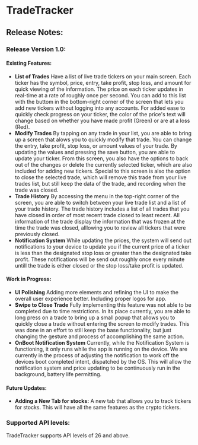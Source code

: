 # TradeTracker
 
## Release Notes:
### Release Version 1.0:
#### Existing Features:
  * **List of Trades**
        Have a list of live trade tickers on your main screen. Each ticker has the symbol, price, entry, take profit, stop loss, and amount for quick viewing of the information. The price on
        each ticker updates in real-time at a rate of roughly once per second. You can add to this list with the buttom in the bottom-right corner of the screen that lets you add new tickers
        without logging into any accounts. For added ease to quickly check progress on your ticker, the color of the price's text will change based on whether you have made profit (Green) or
        are at a loss (Red).
 * **Modify Trades**
       By tapping on any trade in your list, you are able to bring up a screen that alows you to quickly modify that trade. You can change the entry, take profit, stop loss, or amount values
       of your trade. By updating the values and pressing the save button, you are able to update your ticker. From this screen, you also have the options to back out of the changes or delete
       the currently selected ticker, which are also included for adding new tickers. Special to this screen is also the option to close the selected trade, which will remove this trade from
       your live trades list, but still keep the data of the trade, and recording when the trade was closed.
 * **Trade History**
       By accessing the menu in the top-right corner of the screen, you are able to switch between your live trade list and a list of your trade history. The trade history includes a list of
       all trades that you have closed in order of most recent trade closed to least recent. All information of the trade display the information that was frozen at the time the trade was
       closed, alllowing you to review all tickers that were previously closed.
 * **Notification System**
       While updating the prices, the system will send out notifications to your device to update you if the current price of a ticker is less than the designated stop loss or greater than
       the designated take profit. These notifications will be send out roughly once every minute untill the trade is either closed or the stop loss/take profit is updated. 
   
#### Work in Progress:
  * **UI Polishing**
        Adding more elements and refining the UI to make the overall user experience better. Including proper logos for app.
  * **Swipe to Close Trade**
        Fully implementing this feature was not able to be completed due to time restrictions. In its place currently, you are able to long press on a trade to bring up a small popup that
        allows you to quickly close a trade without entering the screen to modify trades. This was done in an effort to still keep the base functionality, but just changing the gesture and
        process of accomplishing the same action.
  * **OnBoot Notification System**
        Currently, while the Notification System is functioning, it only runs while the app is running on the device. We are currently in the process of adjusting the notification to work
        off the devices boot completed intent, dispatched by the OS. This will allow the notification system and price updating to be continuously run in the background, battery life
        permitting.
    
#### Future Updates:
  * **Adding a New Tab for stocks:**
        A new tab that allows you to track tickers for stocks. This will have all the same features as the crypto tickers.

### Supported API levels:
TradeTracker supports API levels of 26 and above.
